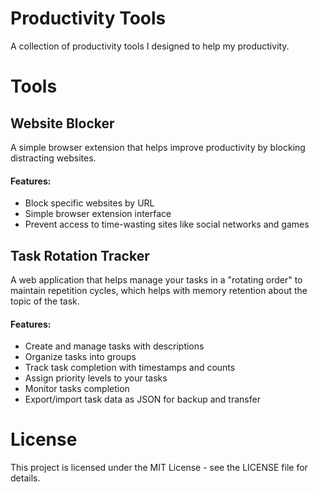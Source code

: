 # Productivity Tools
A collection of productivity tools I designed to help my productivity.

# Tools
## Website Blocker
A simple browser extension that helps improve productivity by blocking distracting websites.

#### Features:
- Block specific websites by URL
- Simple browser extension interface
- Prevent access to time-wasting sites like social networks and games

## Task Rotation Tracker
A web application that helps manage your tasks in a "rotating order" to maintain repetition cycles, which helps with memory retention about the topic of the task.

#### Features:
- Create and manage tasks with descriptions
- Organize tasks into groups
- Track task completion with timestamps and counts
- Assign priority levels to your tasks
- Monitor tasks completion
- Export/import task data as JSON for backup and transfer

# License
This project is licensed under the MIT License - see the LICENSE file for details.